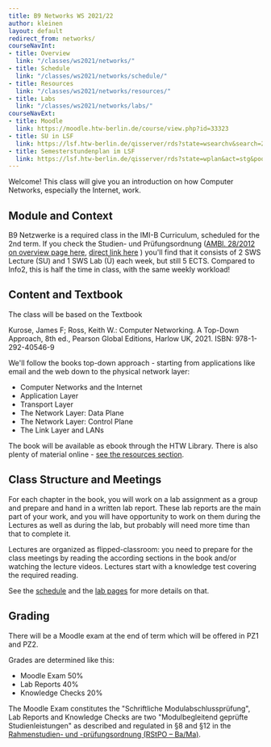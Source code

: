 ```yaml
---
title: B9 Networks WS 2021/22
author: kleinen
layout: default
redirect_from: networks/
courseNavInt:
- title: Overview
  link: "/classes/ws2021/networks/"
- title: Schedule
  link: "/classes/ws2021/networks/schedule/"
- title: Resources
  link: "/classes/ws2021/networks/resources/"
- title: Labs
  link: "/classes/ws2021/networks/labs/"
courseNavExt:
- title: Moodle
  link: https://moodle.htw-berlin.de/course/view.php?id=33323
- title: SU in LSF
  link: https://lsf.htw-berlin.de/qisserver/rds?state=wsearchv&search=2&veranstaltung.veranstid=178930
- title: Semesterstundenplan im LSF
  link: https://lsf.htw-berlin.de/qisserver/rds?state=wplan&act=stg&pool=stg&show=plan&P.vx=kurz&r_zuordabstgv.semvonint=2&r_zuordabstgv.sembisint=2&k_abstgv.abstgvnr=231
---
```


Welcome! This class will give you an introduction on how Computer Networks, especially the Internet, work.

## Module and Context

B9 Netzwerke is a required class in the IMI-B Curriculum, scheduled for the 2nd
term. If you check the Studien- und Prüfungsordnung
([AMBl. 28/2012 on overview page here](https://imi-bachelor.htw-berlin.de/studium/ordnungen-module/#c4106),
[direct link here](https://imi-bachelor.htw-berlin.de/fileadmin/HTW/Zentral/Rechtsstelle/Amtliche_Mitteilungsblaetter/2012/28_12.pdf) )
you'll find that it consists of 2 SWS Lecture (SU) and 1 SWS Lab (Ü) each week,
but still 5 ECTS. Compared to Info2, this is half the time in class, with the
same weekly workload!

## Content and Textbook

The class will be based on the Textbook

Kurose, James F; Ross, Keith W.: Computer Networking. A Top-Down Approach, 8th ed., Pearson Global Editions, Harlow UK, 2021.
ISBN: 978-1-292-40546-9

We'll follow the books top-down approach - starting from applications like email and the web down to the physical network layer:

- Computer Networks and the Internet          
- Application Layer                     
- Transport Layer                                      
- The Network Layer: Data Plane                                   
- The Network Layer: Control Plane                                    
- The Link Layer and LANs    

The book will be available as ebook through the HTW Library.
There is also plenty of material online - [see the resources section](./resources).

## Class Structure and Meetings

For each chapter in the book, you will work on a lab assignment as a group and
prepare and hand in a written lab report. These lab reports are the main part
of your work, and you will have opportunity to work on them during the Lectures
as well as during the lab, but probably will need more time than that to complete it.

Lectures are organized as flipped-classroom: you need
to prepare for the class meetings by reading the according sections in the book and/or
watching the lecture videos.
Lectures start with a knowledge test covering the required reading.

See the [schedule](./schedule) and the [lab pages](./labs) for more details on that.

## Grading

There will be a Moodle exam at the end of term which will be offered
in PZ1 and PZ2.

Grades are determined like this:

- Moodle Exam 50%
- Lab Reports 40%
- Knowledge Checks 20%

The Moodle Exam constitutes the "Schriftliche Modulabschlussprüfung",
Lab Reports and Knowledge Checks are two "Modulbegleitend geprüfte Studienleistungen"
as described and regulated in §8 and §12 in the [Rahmenstudien- und -prüfungsordnung (RStPO – Ba/Ma)](https://www.htw-berlin.de/hochschule/dokumente/rahmenordnungen/#c6063).
